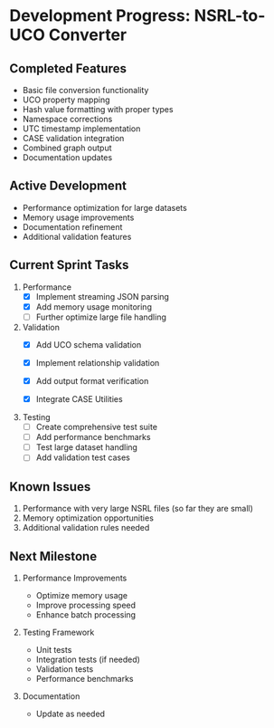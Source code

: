 # Development Progress: NSRL-to-UCO Converter

## Completed Features
- Basic file conversion functionality
- UCO property mapping
- Hash value formatting with proper types
- Namespace corrections
- UTC timestamp implementation
- CASE validation integration
- Combined graph output
- Documentation updates

## Active Development
- Performance optimization for large datasets
- Memory usage improvements
- Documentation refinement
- Additional validation features

## Current Sprint Tasks
1. Performance
   - [x] Implement streaming JSON parsing
   - [x] Add memory usage monitoring
   - [ ] Further optimize large file handling

2. Validation
   - [x] Add UCO schema validation
   - [x] Implement relationship validation
   - [x] Add output format verification
   - [x] Integrate CASE Utilities
   

3. Testing
   - [ ] Create comprehensive test suite
   - [ ] Add performance benchmarks
   - [ ] Test large dataset handling
   - [ ] Add validation test cases

## Known Issues
1. Performance with very large NSRL files (so far they are small)
2. Memory optimization opportunities
3. Additional validation rules needed

## Next Milestone
1. Performance Improvements
   - Optimize memory usage
   - Improve processing speed
   - Enhance batch processing

2. Testing Framework
   - Unit tests
   - Integration tests (if needed)
   - Validation tests
   - Performance benchmarks

3. Documentation
   - Update as needed
